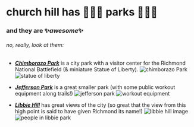# church hill has :deciduous_tree::deciduous_tree::deciduous_tree: **parks**  :deciduous_tree::deciduous_tree::deciduous_tree:
### and they are :sparkles:*awesome*:sparkles:
###### no, really, look at them:

* ***[Chimborazo Park](https://www.google.com/maps/dir/''/chimborazo+park/@37.525729,-77.4818376,12z/data=!4m8!4m7!1m0!1m5!1m1!1s0x89b110efc0858f3f:0xa8145b29f733c9e3!2m2!1d-77.4117976!2d37.5257497)***
is a city park with a visitor center for the Richmond National Battlefield \(& miniature Statue of Liberty\).
![chimborazo Park](https://www.richmondoutside.com/wp-content/uploads/2011/10/ChimboWeb.jpg)
![statue of liberty](https://rvanews.com/wp-content/uploads/2016/02/IMG_9130-e1455034638683.jpg)

* ***[Jefferson Park](https://www.google.com/maps/dir/''/jefferson+park+richmond+va/data=!4m5!4m4!1m0!1m2!1m1!1s0x89b110e0619490f7:0x2988064724ac0aba?sa=X&ved=0ahUKEwjgh_a-2_vaAhVjUN8KHe49CvUQ9RcIrgEwDw)*** is a great smaller park \(with some public workout equipment along trails!\)
![jefferson park](https://bloximages.newyork1.vip.townnews.com/richmond.com/content/tncms/assets/v3/editorial/0/34/0340b5e2-59c1-5c70-ab4a-097bf2d47e8e/50bf7097db718.image.jpg)
![workout equipment](https://chpn.net/wp-content/uploads/2016/05/IMG_2513.jpg)

* ***[Libbie Hill](https://www.google.com/maps/dir/''/libbie+hill+park/data=!4m5!4m4!1m0!1m2!1m1!1s0x89b110e4a2a0526d:0x4c4d4b85f185e474?sa=X&ved=0ahUKEwjqsZnI3PvaAhUJZd8KHdsiCa8Q9RcIpQEwDw)*** has great views of the city \(so great that the view from this high point is said to have given Richmond its name!\)
![libbie hill image](https://enrichmond.org/wp-content/uploads/2016/05/libby-hill.jpg)
![people in libbie park](http://www.stevenandlilyphotography.com/wp-content/uploads/2017/04/Richmond-Capitol-Engagement-Session-Libby-Hill-Park-Richmond-Wedding-Photographer_0019.jpg)
